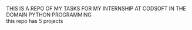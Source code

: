 THIS IS A REPO OF MY TASKS FOR MY INTERNSHIP AT CODSOFT IN THE DOMAIN PYTHON PROGRAMMING
<br>
this repo has 5 projects
